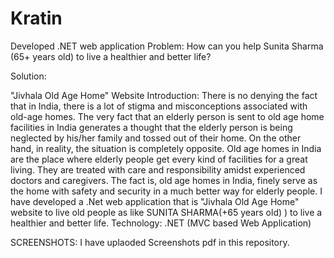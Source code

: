 # Kratin
Developed .NET web application
Problem: How can you help Sunita Sharma (65+ years
old) to live a healthier and better life?

Solution: 

"Jivhala Old Age Home" Website
Introduction: 
	There is no denying the fact that in India, there is a lot of stigma and misconceptions associated with old-age homes. The very fact that an elderly person is sent to old age home facilities in India generates a thought that the elderly person is being neglected by his/her family and tossed out of their home.
	On the other hand, in reality, the situation is completely opposite. Old age homes in India are the place where elderly people get every kind of facilities for a great living. They are treated with care and responsibility amidst experienced doctors and caregivers.
	The fact is, old age homes in India, finely serve as the home with safety and security in a much better way for elderly people. 
I have developed a .Net web application that is "Jivhala Old Age Home" website to live old people as like SUNITA SHARMA(+65 years old) ) to live a healthier and better life.
Technology: .NET (MVC based Web Application)


SCREENSHOTS:  I have uplaoded Screenshots pdf in this repository.
